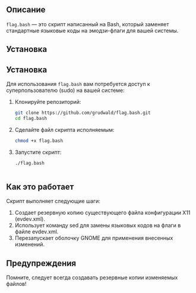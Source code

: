 ## Описание

`flag.bash` — это скрипт написанный на Bash, который заменяет стандартные языковые коды на эмодзи-флаги для вашей системы.

## Установка

## Установка

Для использования `flag.bash` вам потребуется доступ к суперпользователю (sudo) на вашей системе:

1. Клонируйте репозиторий:

   ```bash
   git clone https://github.com/grudwald/flag.bash.git
   cd flag.bash

2. Сделайте файл скрипта исполняемым:

    ```bash
    chmod +x flag.bash

3. Запустите скрипт:

   ```bash
   ./flag.bash



## Как это работает

Скрипт выполняет следующие шаги:

1. Создает резервную копию существующего файла конфигурации X11 (evdev.xml).
2. Использует команду sed для замены языковых кодов на флаги в файле evdev.xml.
3. Перезапускает оболочку GNOME для применения внесенных изменений.

## Предупреждения

Помните, следует всегда создавать резервные копии изменяемых файлов!
